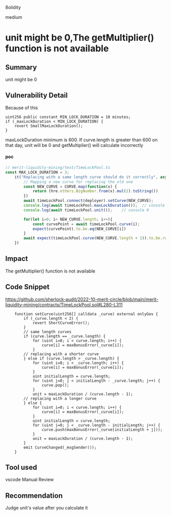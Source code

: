 8olidity

medium

# unit might be 0,The getMultiplier() function is not available

## Summary
unit might be 0
## Vulnerability Detail
Because of this
```solidity
uint256 public constant MIN_LOCK_DURATION = 10 minutes;
if (_maxLockDuration < MIN_LOCK_DURATION) {
    revert SmallMaxLockDuration();
}
```
maxLockDuration minimum is 600. If curve.length is greater than 600 on that day, unit will be 0 and getMultiplier() will calculate incorrectly
#### poc
```javascript
// merit-liquidity-mining/test/TimeLockPool.ts
const MAX_LOCK_DURATION = 3;
    it("Replacing with a same length curve should do it correctly", async() => {
        // Mapping a new curve for replacing the old one
        const NEW_CURVE = CURVE.map(function(x) {
            return (hre.ethers.BigNumber.from(x).mul(2).toString())
        })
        await timeLockPool.connect(deployer).setCurve(NEW_CURVE);
        console.log(await timeLockPool.maxLockDuration());  // console  3
        console.log(await timeLockPool.unit());    // console 0 

        for(let i=0; i< NEW_CURVE.length; i++){
            const curvePoint = await timeLockPool.curve(i);
            expect(curvePoint).to.be.eq(NEW_CURVE[i])
        }
        await expect(timeLockPool.curve(NEW_CURVE.length + 1)).to.be.reverted;
    })
```
## Impact
The getMultiplier() function is not available
## Code Snippet
https://github.com/sherlock-audit/2022-10-merit-circle/blob/main/merit-liquidity-mining/contracts/TimeLockPool.sol#L280-L311
```solidity
    function setCurve(uint256[] calldata _curve) external onlyGov {
        if (_curve.length < 2) {
            revert ShortCurveError();
        }
        // same length curves
        if (curve.length == _curve.length) {
            for (uint i=0; i < curve.length; i++) {
                curve[i] = maxBonusError(_curve[i]);
            }
        // replacing with a shorter curve
        } else if (curve.length > _curve.length) {
            for (uint i=0; i < _curve.length; i++) {
                curve[i] = maxBonusError(_curve[i]);
            }
            uint initialLength = curve.length;
            for (uint j=0; j < initialLength - _curve.length; j++) {
                curve.pop();
            }
            unit = maxLockDuration / (curve.length - 1);
        // replacing with a longer curve
        } else {
            for (uint i=0; i < curve.length; i++) {
                curve[i] = maxBonusError(_curve[i]);
            }
            uint initialLength = curve.length;
            for (uint j=0; j < _curve.length - initialLength; j++) {
                curve.push(maxBonusError(_curve[initialLength + j]));
            }
            unit = maxLockDuration / (curve.length - 1);
        }
        emit CurveChanged(_msgSender());
    }
```



## Tool used
vscode
Manual Review

## Recommendation
Judge unit's value after you calculate it